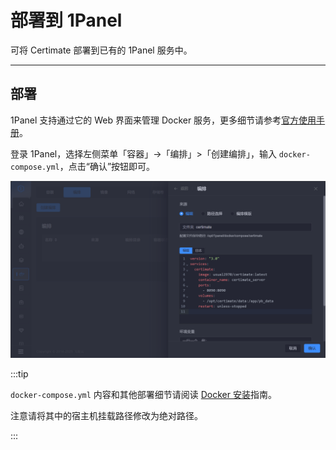 ﻿# 部署到 1Panel

可将 Certimate 部署到已有的 1Panel 服务中。

---

## 部署

1Panel 支持通过它的 Web 界面来管理 Docker 服务，更多细节请参考[官方使用手册](https://1panel.dev/docs/user_manual/containers/compose.html)。

登录 1Panel，选择左侧菜单「容器」->「编排」>「创建编排」，输入 `docker-compose.yml`，点击“确认”按钮即可。

![屏幕截图](https://github.com/certimate-go/docs/blob/main/assets/gh/installation_1panel.zh.png?raw=true)

:::tip

`docker-compose.yml` 内容和其他部署细节请阅读 [Docker 安装](./docker)指南。

注意请将其中的宿主机挂载路径修改为绝对路径。

:::
